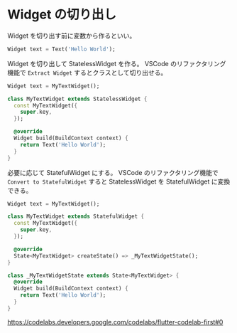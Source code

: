 # Widget の切り出し

Widget を切り出す前に変数から作るといい。

```dart
Widget text = Text('Hello World');
```

Widget を切り出して StatelessWidget を作る。
VSCode のリファクタリング機能で `Extract Widget` するとクラスとして切り出せる。

```dart
Widget text = MyTextWidget();

class MyTextWidget extends StatelessWidget {
  const MyTextWidget({
    super.key,
  });

  @override
  Widget build(BuildContext context) {
    return Text('Hello World');
  }
}
```

必要に応じて StatefulWidget にする。
VSCode のリファクタリング機能で `Convert to StatefulWidget` すると StatelessWidget を StatefulWidget に変換できる。

```dart
Widget text = MyTextWidget();

class MyTextWidget extends StatefulWidget {
  const MyTextWidget({
    super.key,
  });

  @override
  State<MyTextWidget> createState() => _MyTextWidgetState();
}

class _MyTextWidgetState extends State<MyTextWidget> {
  @override
  Widget build(BuildContext context) {
    return Text('Hello World');
  }
}
```

https://codelabs.developers.google.com/codelabs/flutter-codelab-first#0
